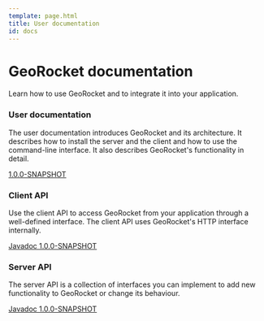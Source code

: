 ```yaml
---
template: page.html
title: User documentation
id: docs
---
```


<div class="container container-main">
<div class="row">
<div class="col-md-12">

# GeoRocket documentation

<p class="lead">Learn how to use GeoRocket and to integrate it into your
application.</p>

<div class="card card-block">
  <h3 class="card-title" id="user-documentation">User documentation</h3>
  <p class="card-text">The user documentation introduces GeoRocket and
  its architecture. It describes how to install the server and the client and
  how to use the command-line interface. It also describes GeoRocket's
  functionality in detail.</p>
  <a href="#" class="btn btn-primary btn-icon-separate"><i class="mdi mdi-book-open-page-variant" aria-hidden="true"></i> 1.0.0-SNAPSHOT</a>
</div>

<div class="row">
  <div class="col-md-6">
    <div class="card card-block">
      <h3 class="card-title" id="client-api">Client API</h3>
      <p class="card-text">Use the client API to access GeoRocket from your
      application through a well-defined interface. The client API uses
      GeoRocket's HTTP interface internally.</p>
      <a href="{{ site.url }}/docs/georocket-client-api/1.0.0-SNAPSHOT" class="btn btn-primary btn-icon-separate"><i class="mdi mdi-xml" aria-hidden="true"></i> Javadoc 1.0.0-SNAPSHOT</a>
    </div>
  </div>
  <div class="col-md-6">
    <div class="card card-block">
      <h3 class="card-title" id="server-api">Server API</h4>
      <p class="card-text">The server API is a collection of interfaces you
      can implement to add new functionality to GeoRocket or change its
      behaviour.</p>
      <a href="{{ site.url }}/docs/georocket-server-api/1.0.0-SNAPSHOT" class="btn btn-primary btn-icon-separate"><i class="mdi mdi-xml" aria-hidden="true"></i> Javadoc 1.0.0-SNAPSHOT</a>
    </div>
  </div>
</div>

</div>
</div>
</div>
